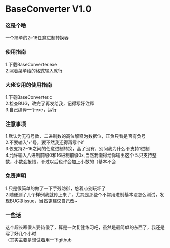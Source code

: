 # BaseConverter V1.0

### 这是个啥
一个简单的2~16任意进制转换器  

### 使用指南
1.下载BaseConverter.exe  
2.照着菜单给的格式输入就行  

### 大佬专用的使用指南
1.下载BaseConverter.c  
2.检查BUG，改完了再发给我，记得写好注释  
3.自己编译一个exe，运行  

### 注意事项
1.默认为无符号数，二进制数的高位解释为数据位，正负只看是否有负号  
2.不要输入'+'号，要不然我还得再写个if  
3.仅支持2~16之间的任意进制转换，高了没有，别问我为什么不支持1进制  
4.允许输入八进制前缀0和16进制前缀0x,当然我懒得给你输出这个
5.只支持整数，小数会报错，不过以后也许会加上小数的（基本不会

### 免责声明
1.只是很简单的做了一下手残防御，悠着点别玩坏了  
2.随便测了几个样例我就传上来了，尤其是那些个不常用进制基本没怎么测试，发现BUG提issue，当然更建议自己改~

### 一些话
这个超长寒假人要待傻了，算是一次复健练习吧，虽然是最简单的东西了，我还是写了好几个小时  
（其实主要是想试着用一下github
